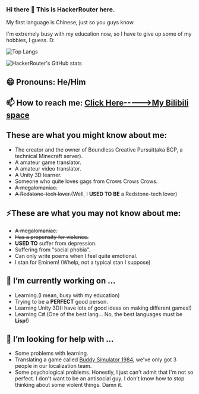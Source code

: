 ### Hi there 👋 This is HackerRouter here.

My first language is Chinese, just so you guys know.

I'm extremely busy with my education now, so I have to give up some of my hobbies, I guess. D:

![Top Langs](https://github-readme-stats.vercel.app/api/top-langs/?username=hackerrouter&theme=highcontrast&show_icons=true)

![HackerRouter's GitHub stats](https://github-readme-stats.vercel.app/api?username=hackerrouter&theme=highcontrast&show_icons=true)

😄 Pronouns: 
He/Him
------

📫 How to reach me: 
[Click Here----->My Bilibili space](https://space.bilibili.com/335688294)
------

These are what you might know about me:
----

- The creator and the owner of Boundless Creative Pursuit(aka BCP, a technical Minecraft server).
- A amateur game translator.
- A amateur video translator.
- A Unity 3D learner.
- Someone who quite loves gags from Crows Crows Crows.
- ~~A megalomaniac.~~
- ~~A Redstone-tech lover.~~(Well, I **USED TO BE** a Redstone-tech lover)

⚡These are what you may not know about me:
----

- ~~A megalomaniac.~~
- ~~Has a propensity for violence.~~
- **USED TO** suffer from depression.
- Suffering from "social phobia".
- Can only write poems when I feel quite emotional.
- I stan for Eminem! (Whelp, not a typical stan I suppose)


<!--
**HackerRouter/HackerRouter** is a ✨ _special_ ✨ repository because its `README.md` (this file) appears on your GitHub profile.

Here are some ideas to get you started:

- 🔭 I’m currently working on ...
- 🌱 I’m currently learning ...
- 👯 I’m looking to collaborate on ...
- 🤔 I’m looking for help with ...
- 💬 Ask me about ...
- 📫 How to reach me: ...
- 😄 Pronouns: ...
- ⚡ Fun fact: ...
-->


🔭 I’m currently working on ...
------

- Learning.(I mean, busy with my education)
- Trying to be a **PERFECT** good person.
- Learning Unity 3D(I have lots of good ideas on making different games!)
- Learning C#.(One of the best lang... No, the best languages must be **Lisp**!)


🤔 I’m looking for help with ...
------

- Some problems with learning.
- Translating a game called [Buddy Simulator 1984](https://store.steampowered.com/app/1269950/Buddy_Simulator_1984/), we've only got 3 people in our localization team.
- Some psychological problems. Honestly, I just can't admit that I'm not so perfect. I don't want to be an antisocial guy. I don't know how to stop thinking about some violent things. Damn it.
